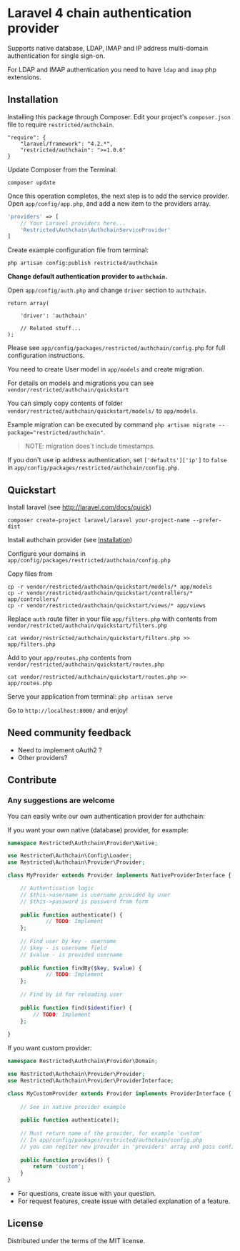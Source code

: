 Laravel 4 chain authentication provider
=========

Supports native database, LDAP, IMAP and IP address multi-domain authentication for single sign-on.

For LDAP and IMAP authentication you need to have `ldap` and `imap` php extensions.


## Installation

Installing this package through Composer. Edit your project's `composer.json` file to require `restricted/authchain`.

	"require": {
		"laravel/framework": "4.2.*",
		"restricted/authchain": ">=1.0.6"
	}

Update Composer from the Terminal:

    composer update

Once this operation completes, the next step is to add the service provider. Open `app/config/app.php`, and add a new item to the providers array.

```php
'providers' => [
    // Your Laravel providers here...
    'Restricted\Authchain\AuthchainServiceProvider'
]
```

Create example configuration file from terminal:

    php artisan config:publish restricted/authchain

**Change default authentication provider to `authchain`.**

Open `app/config/auth.php` and change `driver` section to `authchain`.

```
return array(

	'driver': 'authchain'

	// Related stuff...
);

```

Please see `app/config/packages/restricted/authchain/config.php` for full configuration instructions.

You need to create User model in `app/models` and create migration.

For details on models and migrations you can see `vendor/restricted/authchain/quickstart`

You can simply copy contents of folder `vendor/restricted/authchain/quickstart/models/` to `app/models`.

Example migration can be executed by command 
`php artisan migrate --package="restricted/authchain"`. 
> NOTE: migration does`t include timestamps.

If you don't use ip address authentication, set `['defaults']['ip']` to `false` in `app/config/packages/restricted/authchain/config.php`.

## Quickstart

Install laravel (see http://laravel.com/docs/quick)

    composer create-project laravel/laravel your-project-name --prefer-dist

Install authchain provider (see [Installation](#installation))

Configure your domains in `app/config/packages/restricted/authchain/config.php`

Copy files from

    cp -r vendor/restricted/authchain/quickstart/models/* app/models
    cp -r vendor/restricted/authchain/quickstart/controllers/* app/controllers/
    cp -r vendor/restricted/authchain/quickstart/views/* app/views

Replace `auth` route filter in your file `app/filters.php` with contents from `vendor/restricted/authchain/quickstart/filters.php`

	cat vendor/restricted/authchain/quickstart/filters.php >> app/filters.php

Add to your `app/routes.php` contents from `vendor/restricted/authchain/quickstart/routes.php`

	cat vendor/restricted/authchain/quickstart/routes.php >> app/routes.php 

Serve your application from terminal: `php artisan serve`

Go to `http://localhost:8000/` and enjoy!

## Need community feedback
- Need to implement oAuth2 ?
- Other providers?

## Contribute

### Any suggestions are welcome

You can easily write our own authentication provider for authchain:

If you want your own native (database) provider, for example:

```php
namespace Restricted\Authchain\Provider\Native;

use Restricted\Authchain\Config\Loader;
use Restricted\Authchain\Provider\Provider;

class MyProvider extends Provider implements NativeProviderInterface {

	// Authentication logic
	// $this->username is username provided by user
	// $this->password is password from form
	
	public function authenticate() {
			// TODO: Implement
	};
	
	// Find user by key - username
	// $key - is username field
	// $value - is provided username
	
	public function findBy($key, $value) {
			// TODO: Implement
	};
	
	// Find by id for reloading user
	
	public function find($identifier) {
		// TODO: Implement
	};
	
} 
```

If you want custom provider:

```php
namespace Restricted\Authchain\Provider\Domain;

use Restricted\Authchain\Provider\Provider;
use Restricted\Authchain\Provider\ProviderInterface;

class MyCustomProvider extends Provider implements ProviderInterface {
	
	// See in native provider example
	
	public function authenticate();
	
	// Must return name of the provider, for example 'custom'
	// In app/config/packages/restricted/authchain/config.php
	// you can regiter new provider in 'providers' array and pass config variables to it
	
	public function provides() {
		return 'custom';
	}
}
```

- For questions, create issue with your question.
- For request features, create issue with detailed explanation of a feature.


## License

Distributed under the terms of the MIT license.
